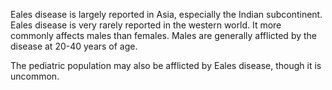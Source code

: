 Eales disease is largely reported in Asia, especially the Indian subcontinent. Eales disease is very rarely reported in the western world. It more commonly affects males than females. Males are generally afflicted by the disease at 20-40 years of age.

The pediatric population may also be afflicted by Eales disease, though it is uncommon.